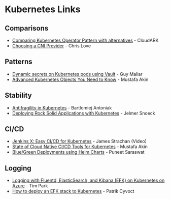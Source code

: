 # Kubernetes Links

## Comparisons
* [Comparing Kubernetes Operator Pattern with alternatives](https://medium.com/@cloudark/why-to-write-kubernetes-operators-9b1e32a24814) - CloudARK
* [Choosing a CNI Provider](https://chrislovecnm.com/kubernetes/cni/choosing-a-cni-provider/) - Chris Love

## Patterns
* [Dynamic secrets on Kubernetes pods using Vault](https://medium.com/@gmaliar/dynamic-secrets-on-kubernetes-pods-using-vault-35d9094d169) - Guy Maliar
* [Advanced Kubernetes Objects You Need to Know](https://engineering.opsgenie.com/advanced-kubernetes-objects-53f5e9bc0c28) - Mustafa Akin

## Stability
* [Antifragility in Kubernetes](https://itnext.io/antifragility-in-kubernetes-bcac9ec5baaf) - Bartlomiej Antoniak
* [Deploying Rock Solid Applications with Kubernetes](https://hackernoon.com/deploying-rock-solid-applications-with-kubernetes-230fd9bb61f4) - Jelmer Snoeck

## CI/CD
* [Jenkins X: Easy CI/CD for Kubernetes](https://chrislovecnm.com/kubernetes/cni/choosing-a-cni-provider/) - James Strachan (Video)
* [State of Cloud Native CI/CD Tools for Kubernetes](https://engineering.opsgenie.com/cloud-native-continuous-integration-and-delivery-tools-for-kubernetes-e6ea34d308c) - Mustafa Akin
* [Blue/Green Deployments using Helm Charts](https://medium.com/@saraswatpuneet/blue-green-deployments-using-helm-charts-93ec479c0282) - Puneet Saraswat

## Logging
* [Logging with Fluentd, ElasticSearch, and Kibana (EFK) on Kubernetes on Azure](https://medium.com/@timfpark/efk-logging-on-kubernetes-on-azure-4c54402459c4) - Tim Park
* [How to deploy an EFK stack to Kubernetes](https://itnext.io/how-to-deploy-an-efk-stack-to-kubernetes-d1179a56fee8) - Patrik Cyvoct
